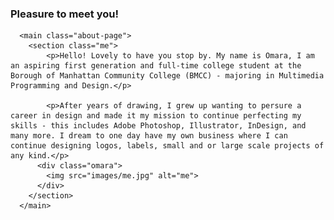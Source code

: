  <h3>Pleasure to meet you!</h3>
      
      <main class="about-page">
        <section class="me">
            <p>Hello! Lovely to have you stop by. My name is Omara, I am an aspiring first generation and full-time college student at the Borough of Manhattan Community College (BMCC) - majoring in Multimedia Programming and Design.</p>

            <p>After years of drawing, I grew up wanting to persure a career in design and made it my mission to continue perfecting my skills - this includes Adobe Photoshop, Illustrator, InDesign, and many more. I dream to one day have my own business where I can continue designing logos, labels, small and or large scale projects of any kind.</p>
          <div class="omara">
            <img src="images/me.jpg" alt="me">
          </div>
        </section>
      </main>